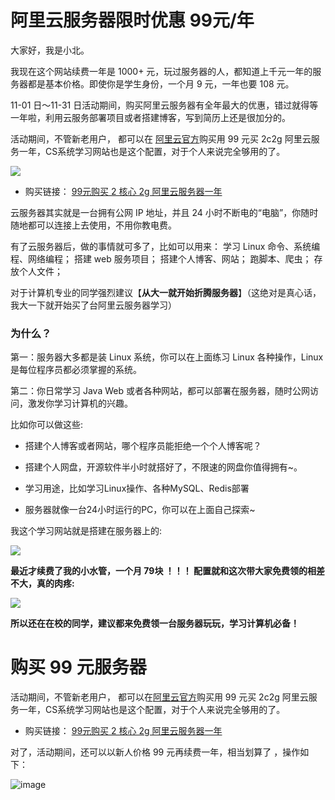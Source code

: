# 阿里云服务器限时优惠 99元/年

大家好，我是小北。

我现在这个网站续费一年是 1000+ 元，玩过服务器的人，都知道上千元一年的服务器都是基本价格。即使你是学生身份，一个月 9 元，一年也要 108 元。

11-01 日～11-31 日活动期间，购买阿里云服务器有全年最大的优惠，错过就得等一年啦，利用云服务部署项目或者搭建博客，写到简历上还是很加分的。

活动期间，不管新老用户， 都可以在 [阿里云官方](https://www.aliyun.com/minisite/goods?userCode=oi6soy0t)购买用 99 元买 2c2g 阿里云服务一年，CS系统学习网站也是这个配置，对于个人来说完全够用的了。

![](https://cdn.how2cs.cn/csguide/102806.png)

* 购买链接： [99元购买 2 核心 2g 阿里云服务器一年](https://www.aliyun.com/minisite/goods?userCode=oi6soy0t)

云服务器其实就是一台拥有公网 IP 地址，并且 24 小时不断电的“电脑”，你随时随地都可以连接上去使用，不用你教电费。

有了云服务器后，做的事情就可多了，比如可以用来： 学习 Linux 命令、系统编程、网络编程；
搭建 web 服务项目；
搭建个人博客、网站；
跑脚本、爬虫；
存放个人文件；

对于计算机专业的同学强烈建议【**从大一就开始折腾服务器**】（这绝对是真心话，我大一下就开始买了台阿里云服务器学习）

### 为什么？

第一：服务器大多都是装 Linux 系统，你可以在上面练习 Linux 各种操作，Linux 是每位程序员都必须掌握的系统。

第二：你日常学习 Java Web 或者各种网站，都可以部署在服务器，随时公网访问，激发你学习计算机的兴趣。

比如你可以做这些:

* 搭建个人博客或者网站，哪个程序员能拒绝一个个人博客呢？

* 搭建个人网盘，开源软件半小时就搭好了，不限速的网盘你值得拥有~。

* 学习用途，比如学习Linux操作、各种MySQL、Redis部署

* 服务器就像一台24小时运行的PC，你可以在上面自己探索~


我这个学习网站就是搭建在服务器上的:

![](https://cdn.how2cs.cn/csguide/033043.png)


**最近才续费了我的小水管，一个月 79块 ！！！ 配置就和这次带大家免费领的相差不大，真的肉疼:**

![](https://cdn.how2cs.cn/csguide/033144.png)


**所以还在在校的同学，建议都来免费领一台服务器玩玩，学习计算机必备！**

# 购买 99 元服务器

活动期间，不管新老用户， 都可以在[阿里云官方](https://www.aliyun.com/minisite/goods?userCode=oi6soy0t)购买用 99 元买 2c2g 阿里云服务一年，CS系统学习网站也是这个配置，对于个人来说完全够用的了。


* 购买链接： [99元购买 2 核心 2g 阿里云服务器一年](https://www.aliyun.com/minisite/goods?userCode=oi6soy0t)

对了，活动期间，还可以以新人价格 99 元再续费一年，相当划算了 ，操作如下：

![image](https://github.com/imarvinle/CSGuide/assets/32767727/a74e19bb-41bf-4f44-abaa-7152ab422402)
